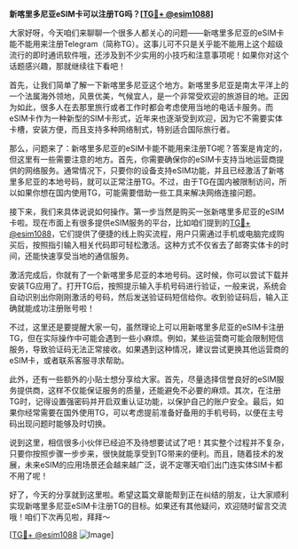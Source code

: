 **新喀里多尼亚eSIM卡可以注册TG吗？[[TG💪+ @esim1088](https://t.me/s/esim1088)]**

大家好呀，今天咱们来聊聊一个很多人都关心的问题——新喀里多尼亚的eSIM卡能不能用来注册Telegram（简称TG）。这事儿可不只是关乎能不能用上这个超级流行的即时通讯软件哦，还涉及到不少实用的小技巧和注意事项呢！如果你对这个话题感兴趣，那就继续往下看吧！

首先，让我们简单了解一下新喀里多尼亚这个地方。新喀里多尼亚是南太平洋上的一个法属海外领地，风景优美，气候宜人，是一个非常受欢迎的旅游目的地。正因为如此，很多人在去那里旅行或者工作时都会考虑使用当地的电话卡服务。而eSIM卡作为一种新型的SIM卡形式，近年来也逐渐受到欢迎，因为它不需要实体卡槽，安装方便，而且支持多种网络制式，特别适合国际旅行者。

那么，问题来了：新喀里多尼亚的eSIM卡能不能用来注册TG呢？答案是肯定的，但这里有一些需要注意的地方。首先，你需要确保你的eSIM卡支持当地运营商提供的网络服务。通常情况下，只要你的设备支持eSIM功能，并且已经激活了新喀里多尼亚的本地号码，就可以正常注册TG。不过，由于TG在国内被限制访问，所以如果你想在国内使用TG，可能需要借助一些工具来解决网络连接问题。

接下来，我们来具体说说如何操作。第一步当然是购买一张新喀里多尼亚的eSIM卡啦。现在市面上有很多提供eSIM服务的平台，比如咱们提到的[TG💪+ @esim1088](https://t.me/s/esim1088)，它们提供了便捷的线上购买流程，用户只需通过手机或电脑完成购买后，按照指引输入相关代码即可轻松激活。这种方式不仅省去了邮寄实体卡的时间，还能快速享受当地的通信服务。

激活完成后，你就有了一个新喀里多尼亚的本地号码。这时候，你可以尝试下载并安装TG应用了。打开TG后，按照提示输入手机号码进行验证，一般来说，系统会自动识别出你刚刚激活的号码，然后发送验证码短信给你。收到验证码后，输入正确就能成功注册账号啦！

不过，这里还是要提醒大家一句，虽然理论上可以用新喀里多尼亚的eSIM卡注册TG，但在实际操作中可能会遇到一些小麻烦。例如，某些运营商可能会限制短信服务，导致验证码无法正常接收。如果遇到这种情况，建议尝试更换其他运营商的eSIM卡，或者联系客服寻求帮助。

此外，还有一些额外的小贴士想分享给大家。首先，尽量选择信誉良好的eSIM服务提供商，这样不仅能保证服务的质量，还能避免不必要的麻烦。其次，在注册TG时，记得设置强密码并开启双重认证功能，以保护自己的账户安全。最后，如果你经常需要在国外使用TG，可以考虑提前准备好备用的手机号码，以便在主号码出现问题时能够及时切换。

说到这里，相信很多小伙伴已经迫不及待想要试试了吧！其实整个过程并不复杂，只要你按照步骤一步步来，很快就能享受到TG带来的便利。而且，随着技术的发展，未来eSIM的应用场景还会越来越广泛，说不定哪天咱们出门连实体SIM卡都不用了呢！

好了，今天的分享就到这里啦。希望这篇文章能帮到正在纠结的朋友，让大家顺利实现新喀里多尼亚eSIM卡注册TG的目标。如果还有其他疑问，欢迎随时留言交流哦！咱们下次再见啦，拜拜～

[[TG💪+ @esim1088](https://t.me/s/esim1088) ![Image](https://i.postimg.cc/4NQfJmqS/Snipaste-2025-05-13-00-14-12.png)]